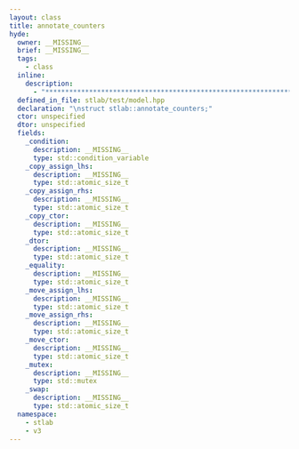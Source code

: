 ```yaml
---
layout: class
title: annotate_counters
hyde:
  owner: __MISSING__
  brief: __MISSING__
  tags:
    - class
  inline:
    description:
      - "***********************************************************************************************"
  defined_in_file: stlab/test/model.hpp
  declaration: "\nstruct stlab::annotate_counters;"
  ctor: unspecified
  dtor: unspecified
  fields:
    _condition:
      description: __MISSING__
      type: std::condition_variable
    _copy_assign_lhs:
      description: __MISSING__
      type: std::atomic_size_t
    _copy_assign_rhs:
      description: __MISSING__
      type: std::atomic_size_t
    _copy_ctor:
      description: __MISSING__
      type: std::atomic_size_t
    _dtor:
      description: __MISSING__
      type: std::atomic_size_t
    _equality:
      description: __MISSING__
      type: std::atomic_size_t
    _move_assign_lhs:
      description: __MISSING__
      type: std::atomic_size_t
    _move_assign_rhs:
      description: __MISSING__
      type: std::atomic_size_t
    _move_ctor:
      description: __MISSING__
      type: std::atomic_size_t
    _mutex:
      description: __MISSING__
      type: std::mutex
    _swap:
      description: __MISSING__
      type: std::atomic_size_t
  namespace:
    - stlab
    - v3
---
```

